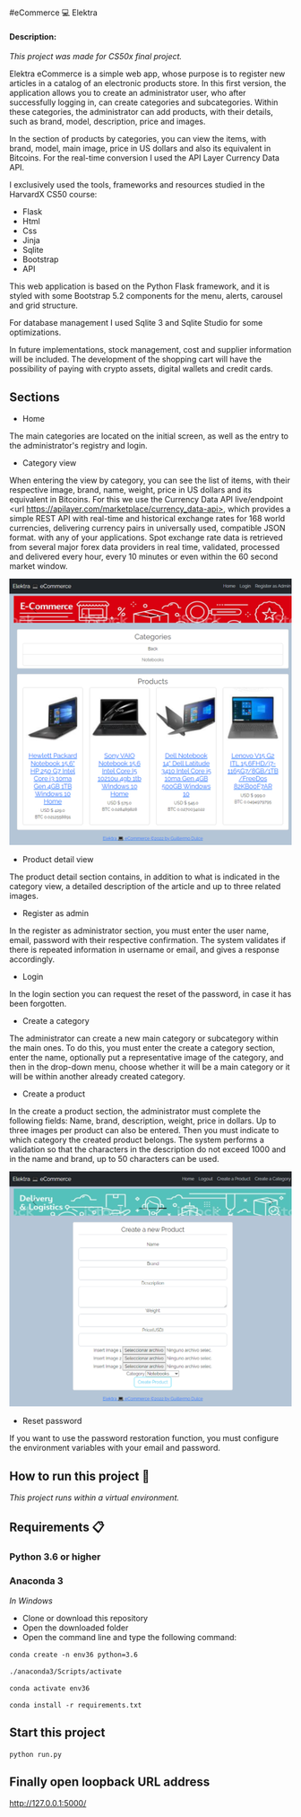 #eCommerce 💻 Elektra

#### Description:

_This project was made for CS50x final project._

Elektra eCommerce is a simple web app, whose purpose is to register new articles in a catalog of an electronic products store. In this first version, the application allows you to create an administrator user, who after successfully logging in, can create categories and subcategories. Within these categories, the administrator can add products, with their details, such as brand, model, description, price and images.

In the section of products by categories, you can view the items, with brand, model, main image, price in US dollars and also its equivalent in Bitcoins. For the real-time conversion I used the API Layer Currency Data API.

I exclusively used the tools, frameworks and resources studied in the HarvardX CS50 course:

* Flask
* Html
* Css
* Jinja
* Sqlite
* Bootstrap
* API

This web application is based on the Python Flask framework, and it is styled with some Bootstrap 5.2 components for the menu, alerts, carousel and grid structure.

For database management I used Sqlite 3 and Sqlite Studio for some optimizations.

In future implementations, stock management, cost and supplier information will be included. The development of the shopping cart will have the possibility of paying with crypto assets, digital wallets and credit cards.

## Sections

* Home

The main categories are located on the initial screen, as well as the entry to the administrator's registry and login.

* Category view

When entering the view by category, you can see the list of items, with their respective image, brand, name, weight, price in US dollars and its equivalent in Bitcoins. For this we use the Currency Data API live/endpoint <url https://apilayer.com/marketplace/currency_data-api>, which provides a simple REST API with real-time and historical exchange rates for 168 world currencies, delivering currency pairs in universally used, compatible JSON format. with any of your applications. Spot exchange rate data is retrieved from several major forex data providers in real time, validated, processed and delivered every hour, every 10 minutes or even within the 60 second market window.

![Image text](https://github.com/guillermodulce/eCommerce_Elektra/blob/main/app_ecommerce/static/elektrascr.png)


* Product detail view

The product detail section contains, in addition to what is indicated in the category view, a detailed description of the article and up to three related images.

* Register as admin

In the register as administrator section, you must enter the user name, email, password with their respective confirmation. The system validates if there is repeated information in username or email, and gives a response accordingly.

* Login

In the login section you can request the reset of the password, in case it has been forgotten.

* Create a category

The administrator can create a new main category or subcategory within the main ones. To do this, you must enter the create a category section, enter the name, optionally put a representative image of the category, and then in the drop-down menu, choose whether it will be a main category or it will be within another already created category.

* Create a product

In the create a product section, the administrator must complete the following fields: Name, brand, description, weight, price in dollars. Up to three images per product can also be entered. Then you must indicate to which category the created product belongs. The system performs a validation so that the characters in the description do not exceed 1000 and in the name and brand, up to 50 characters can be used.

![Image text](https://github.com/guillermodulce/eCommerce_Elektra/blob/main/app_ecommerce/static/127.0.0.1_5000_products_new.png)


* Reset password

If you want to use the password restoration function, you must configure the environment variables with your email and password.





## How to run this project 🚀

_This project runs within a virtual environment._

## Requirements 📋

### Python 3.6 or higher
### Anaconda 3


_In Windows_
* Clone or download this repository
* Open the downloaded folder
* Open the command line and type the following command:

```
conda create -n env36 python=3.6
```
```
./anaconda3/Scripts/activate
```
```
conda activate env36
```
```
conda install -r requirements.txt
```

## Start this project 

```
python run.py
```

## Finally open loopback URL address  

http://127.0.0.1:5000/


